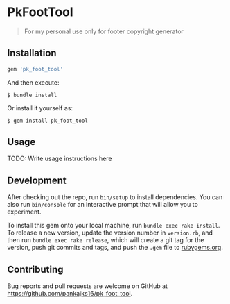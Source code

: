 # PkFootTool

> For my personal use only for footer copyright generator

## Installation

```ruby
gem 'pk_foot_tool'
```

And then execute:

    $ bundle install

Or install it yourself as:

    $ gem install pk_foot_tool

## Usage

TODO: Write usage instructions here

## Development

After checking out the repo, run `bin/setup` to install dependencies. You can also run `bin/console` for an interactive prompt that will allow you to experiment.

To install this gem onto your local machine, run `bundle exec rake install`. To release a new version, update the version number in `version.rb`, and then run `bundle exec rake release`, which will create a git tag for the version, push git commits and tags, and push the `.gem` file to [rubygems.org](https://rubygems.org).

## Contributing

Bug reports and pull requests are welcome on GitHub at https://github.com/pankajks16/pk_foot_tool.
